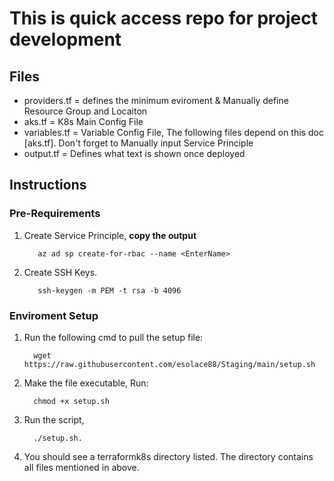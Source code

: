 # This is quick access repo for project development

## Files

- providers.tf = defines the minimum eviroment & Manually define Resource Group and Locaiton
- aks.tf = K8s Main Config File
- variables.tf = Variable Config File, The following files depend on this doc [aks.tf]. Don't forget to Manually input Service Principle
- output.tf = Defines what text is shown once deployed

## Instructions

### Pre-Requirements
1. Create Service Principle, **copy the output**
   
          az ad sp create-for-rbac --name <EnterName>
   
2. Create SSH Keys.

          ssh-keygen -m PEM -t rsa -b 4096
   
### Enviroment Setup
1. Run the following cmd to pull the setup file:

         wget https://raw.githubusercontent.com/esolace88/Staging/main/setup.sh

2. Make the file executable, Run:

         chmod +x setup.sh

4. Run the script,

         ./setup.sh.

5. You should see a terraformk8s directory listed. The directory contains all files mentioned in above. 

